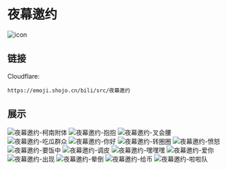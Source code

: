 # 夜幕邀约
![icon](https://emoji.shojo.cn/bili/src/夜幕邀约/icon.png)
## 链接
Cloudflare:
```
https://emoji.shojo.cn/bili/src/夜幕邀约
```
## 展示
![夜幕邀约-柯南附体](https://emoji.shojo.cn/bili/src/夜幕邀约/夜幕邀约-柯南附体.png)
![夜幕邀约-抱抱](https://emoji.shojo.cn/bili/src/夜幕邀约/夜幕邀约-抱抱.png)
![夜幕邀约-叉会腰](https://emoji.shojo.cn/bili/src/夜幕邀约/夜幕邀约-叉会腰.png)
![夜幕邀约-吃瓜群众](https://emoji.shojo.cn/bili/src/夜幕邀约/夜幕邀约-吃瓜群众.png)
![夜幕邀约-你好](https://emoji.shojo.cn/bili/src/夜幕邀约/夜幕邀约-你好.png)
![夜幕邀约-转圈圈](https://emoji.shojo.cn/bili/src/夜幕邀约/夜幕邀约-转圈圈.png)
![夜幕邀约-愤怒](https://emoji.shojo.cn/bili/src/夜幕邀约/夜幕邀约-愤怒.png)
![夜幕邀约-要饭中](https://emoji.shojo.cn/bili/src/夜幕邀约/夜幕邀约-要饭中.png)
![夜幕邀约-调皮](https://emoji.shojo.cn/bili/src/夜幕邀约/夜幕邀约-调皮.png)
![夜幕邀约-嘿嘿嘿](https://emoji.shojo.cn/bili/src/夜幕邀约/夜幕邀约-嘿嘿嘿.png)
![夜幕邀约-爱你](https://emoji.shojo.cn/bili/src/夜幕邀约/夜幕邀约-爱你.png)
![夜幕邀约-出现](https://emoji.shojo.cn/bili/src/夜幕邀约/夜幕邀约-出现.png)
![夜幕邀约-晕倒](https://emoji.shojo.cn/bili/src/夜幕邀约/夜幕邀约-晕倒.png)
![夜幕邀约-给币](https://emoji.shojo.cn/bili/src/夜幕邀约/夜幕邀约-给币.png)
![夜幕邀约-啦啦队](https://emoji.shojo.cn/bili/src/夜幕邀约/夜幕邀约-啦啦队.png)
